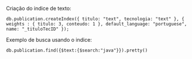 Criação do indice de texto:
```
db.publication.createIndex({ titulo: "text", tecnologia: "text" }, { weights : { titulo: 3, conteudo: 1 }, default_language: "portuguese", name: "_tituloTecID" });
```
Exemplo de busca usando o indice:
```
db.publication.find({$text:{$search:"java"}}).pretty()
```
